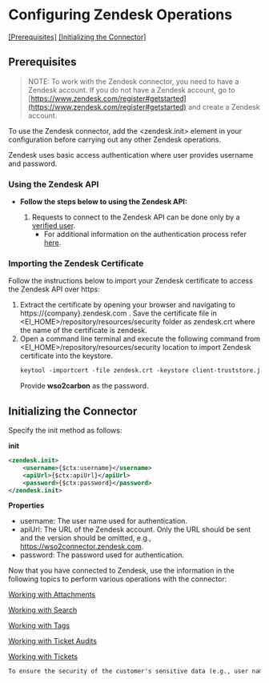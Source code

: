 # Configuring Zendesk Operations

[[Prerequisites]](#Prerequisites) [[Initializing the Connector]](#initializing-the-connector)

## Prerequisites

> NOTE: To work with the Zendesk connector, you need to have a Zendesk account. If you do not have a Zendesk account, go to [https://www.zendesk.com/register#getstarted](https://www.zendesk.com/register#getstarted) and create a Zendesk account.

To use the Zendesk connector, add the <zendesk.init> element in your configuration before carrying out any other Zendesk operations. 

Zendesk uses basic access authentication where user provides username and password.

### Using the Zendesk API

* **Follow the steps below to using the Zendesk API:**

    1. Requests to connect to the Zendesk API can be done only by a [verified user](https://support.zendesk.com/hc/en-us/articles/203663786-Verifying-a-user-s-email-address). 
        * For additional information on the authentication process refer [here](https://developer.zendesk.com/rest_api/docs/core/introduction#security-and-authentication).

### Importing the Zendesk Certificate

Follow the instructions below to import your Zendesk certificate to access the Zendesk API over https:

1. Extract the certificate by opening your browser and navigating to https://{company}.zendesk.com . Save the certificate file in <EI_HOME>/repository/resources/security folder as zendesk.crt where the name of the certificate is zendesk.
2. Open a command line terminal and execute the following command from <EI_HOME>/repository/resources/security location to import Zendesk certificate into the keystore.  
    ```xml
    keytool -importcert -file zendesk.crt -keystore client-truststore.jks -alias zendesk
    ```
    Provide **wso2carbon** as the password.

## Initializing the Connector
Specify the init method as follows:

**init**
```xml
<zendesk.init>
    <username>{$ctx:username}</username>
    <apiUrl>{$ctx:apiUrl}</apiUrl>
    <password>{$ctx:password}</password>
</zendesk.init>
```
**Properties** 
* username: The user name used for authentication. 
* apiUrl: The URL of the Zendesk account. Only the URL should be sent and the version should be omitted, e.g., https://wso2connector.zendesk.com.
* password:  The password used for authentication.
  

Now that you have connected to Zendesk, use the information in the following topics to perform various operations with the connector:

[Working with Attachments](attachments.md)

[Working with Search](search.md)

[Working with Tags](tags.md)

[Working with Ticket Audits](ticket_audits.md)

[Working with Tickets](tickets.md)

```xml
To ensure the security of the customer's sensitive data (e.g., user name and password), proxy services should only allow HTTPS access to ensure transport-level security. The transports property in the <proxy> element in your ESB configuration restricts the access to HTTPS only (<proxy transports="https"/>).
```